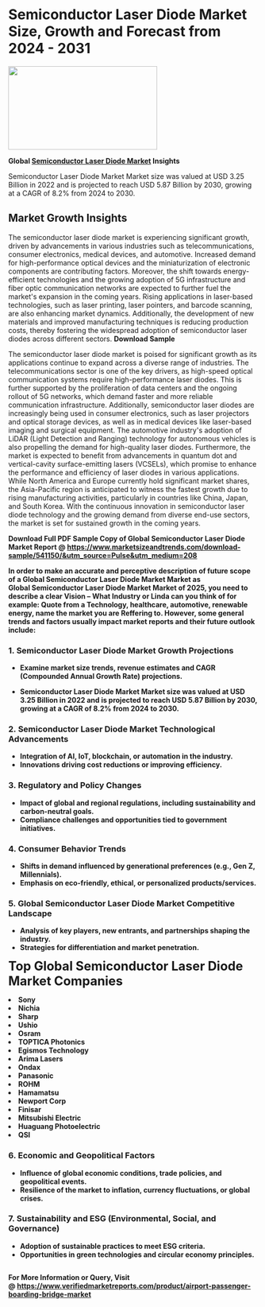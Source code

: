<H1>Semiconductor Laser Diode Market Size, Growth and Forecast from 2024 - 2031</H1><img class="aligncenter size-medium wp-image-584254" src="https://thirdeyenews.in/wp-content/uploads/2024/09/Global-Market-Research-300x168.jpeg" alt="" width="300" height="168" /><p><strong>Global&nbsp;<a href="https://www.marketsizeandtrends.com/download-sample/541150/&amp;utm_source=Pulse&amp;utm_medium=208">Semiconductor Laser Diode Market</a> Insights</strong></p><p>Semiconductor Laser Diode Market Market size was valued at USD 3.25 Billion in 2022 and is projected to reach USD 5.87 Billion by 2030, growing at a CAGR of 8.2% from 2024 to 2030.</p><p><h2>Market Growth Insights</h2> <p>The semiconductor laser diode market is experiencing significant growth, driven by advancements in various industries such as telecommunications, consumer electronics, medical devices, and automotive. Increased demand for high-performance optical devices and the miniaturization of electronic components are contributing factors. Moreover, the shift towards energy-efficient technologies and the growing adoption of 5G infrastructure and fiber optic communication networks are expected to further fuel the market's expansion in the coming years. Rising applications in laser-based technologies, such as laser printing, laser pointers, and barcode scanning, are also enhancing market dynamics. Additionally, the development of new materials and improved manufacturing techniques is reducing production costs, thereby fostering the widespread adoption of semiconductor laser diodes across different sectors. <strong>Download Sample</strong> <p>The semiconductor laser diode market is poised for significant growth as its applications continue to expand across a diverse range of industries. The telecommunications sector is one of the key drivers, as high-speed optical communication systems require high-performance laser diodes. This is further supported by the proliferation of data centers and the ongoing rollout of 5G networks, which demand faster and more reliable communication infrastructure. Additionally, semiconductor laser diodes are increasingly being used in consumer electronics, such as laser projectors and optical storage devices, as well as in medical devices like laser-based imaging and surgical equipment. The automotive industry's adoption of LiDAR (Light Detection and Ranging) technology for autonomous vehicles is also propelling the demand for high-quality laser diodes. Furthermore, the market is expected to benefit from advancements in quantum dot and vertical-cavity surface-emitting lasers (VCSELs), which promise to enhance the performance and efficiency of laser diodes in various applications. While North America and Europe currently hold significant market shares, the Asia-Pacific region is anticipated to witness the fastest growth due to rising manufacturing activities, particularly in countries like China, Japan, and South Korea. With the continuous innovation in semiconductor laser diode technology and the growing demand from diverse end-use sectors, the market is set for sustained growth in the coming years. <strong></p><p><span class=""><strong>Download Full PDF Sample Copy of Global Semiconductor Laser Diode Market Report</strong> @ <a href="https://www.marketsizeandtrends.com/download-sample/541150/&amp;utm_source=Pulse&amp;utm_medium=208" target="_blank">https://www.marketsizeandtrends.com/download-sample/541150/&amp;utm_source=Pulse&amp;utm_medium=208</a></span></p><p>In order to make an accurate and perceptive description of future scope of a Global&nbsp;Semiconductor Laser Diode Market Market as Global&nbsp;Semiconductor Laser Diode Market Market of 2025, you need to describe a clear Vision &ndash; What Industry or Linda can you think of for example: Quote from a Technology, healthcare, automotive, renewable energy, name the market you are Reffering to. However, some general trends and factors usually impact market reports and their future outlook include:</p><h3>1.&nbsp;<strong>Semiconductor Laser Diode Market Growth Projections</strong></h3><ul><li>Examine market size trends, revenue estimates and CAGR (Compounded Annual Growth Rate) projections.</li><li><p>Semiconductor Laser Diode Market Market size was valued at USD 3.25 Billion in 2022 and is projected to reach USD 5.87 Billion by 2030, growing at a CAGR of 8.2% from 2024 to 2030.</p></li></ul><h3>2.&nbsp;<strong>Semiconductor Laser Diode Market Technological Advancements</strong></h3><ul><li>Integration of AI, IoT, blockchain, or automation in the industry.</li><li>Innovations driving cost reductions or improving efficiency.</li></ul><h3>3.&nbsp;<strong>Regulatory and Policy Changes</strong></h3><ul><li>Impact of global and regional regulations, including sustainability and carbon-neutral goals.</li><li>Compliance challenges and opportunities tied to government initiatives.</li></ul><h3>4.&nbsp;<strong>Consumer Behavior Trends</strong></h3><ul><li>Shifts in demand influenced by generational preferences (e.g., Gen Z, Millennials).</li><li>Emphasis on eco-friendly, ethical, or personalized products/services.</li></ul><h3>5.&nbsp;<strong>Global Semiconductor Laser Diode Market Competitive Landscape</strong></h3><ul><li>Analysis of key players, new entrants, and partnerships shaping the industry.</li><li>Strategies for differentiation and market penetration.</li></ul><p data-pm-slice="1 1 []"><span style="color: inherit; font-family: inherit; font-size: 25px;">Top Global Semiconductor Laser Diode Market Companies</span></p><div class="" data-test-id=""><p><li>Sony</li><li> Nichia</li><li> Sharp</li><li> Ushio</li><li> Osram</li><li> TOPTICA Photonics</li><li> Egismos Technology</li><li> Arima Lasers</li><li> Ondax</li><li> Panasonic</li><li> ROHM</li><li> Hamamatsu</li><li> Newport Corp</li><li> Finisar</li><li> Mitsubishi Electric</li><li> Huaguang Photoelectric</li><li> QSI</li></p></div><h3>6.&nbsp;<strong>Economic and Geopolitical Factors</strong></h3><ul><li>Influence of global economic conditions, trade policies, and geopolitical events.</li><li>Resilience of the market to inflation, currency fluctuations, or global crises.</li></ul><h3>7.&nbsp;<strong>Sustainability and ESG (Environmental, Social, and Governance)</strong></h3><ul><li>Adoption of sustainable practices to meet ESG criteria.</li><li>Opportunities in green technologies and circular economy principles.</li></ul><h2><strong style="font-size: 14px;">For More Information or Query, Visit @&nbsp;</strong><a style="background-color: #ffffff; font-size: 14px;" href="https://www.marketsizeandtrends.com/report/semiconductor-laser-diode-market/" target="_blank">https://www.verifiedmarketreports.com/product/airport-passenger-boarding-bridge-market</a></h2>
